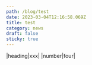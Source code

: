 ```yaml
---
path: /blog/test
date: 2023-03-04T12:16:58.069Z
title: test
category: news
draft: false
sticky: true
---
```

|heading|xxx|
|number|four|
